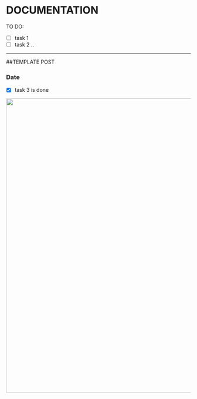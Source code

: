 # DOCUMENTATION

TO DO:
- [ ] task 1
- [ ] task 2
..
_________________________________

##TEMPLATE POST
### Date
- [x] task 3 is done

<img src="https://www.thisiscolossal.com/wp-content/uploads/2019/06/tsubaki-12.jpg" width="800px">
